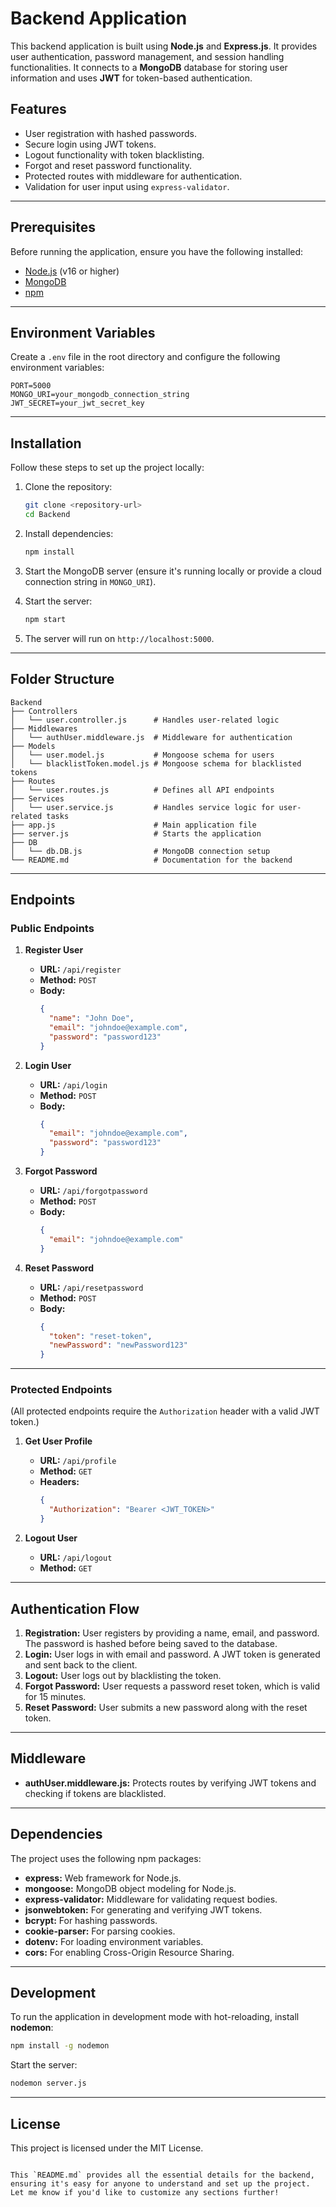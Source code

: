 
# Backend Application

This backend application is built using **Node.js** and **Express.js**. It provides user authentication, password management, and session handling functionalities. It connects to a **MongoDB** database for storing user information and uses **JWT** for token-based authentication.

## Features

- User registration with hashed passwords.
- Secure login using JWT tokens.
- Logout functionality with token blacklisting.
- Forgot and reset password functionality.
- Protected routes with middleware for authentication.
- Validation for user input using `express-validator`.

---

## Prerequisites

Before running the application, ensure you have the following installed:

- [Node.js](https://nodejs.org/) (v16 or higher)
- [MongoDB](https://www.mongodb.com/)
- [npm](https://www.npmjs.com/)

---

## Environment Variables

Create a `.env` file in the root directory and configure the following environment variables:

```env
PORT=5000
MONGO_URI=your_mongodb_connection_string
JWT_SECRET=your_jwt_secret_key
```

---

## Installation

Follow these steps to set up the project locally:

1. Clone the repository:
    ```bash
    git clone <repository-url>
    cd Backend
    ```

2. Install dependencies:
    ```bash
    npm install
    ```

3. Start the MongoDB server (ensure it's running locally or provide a cloud connection string in `MONGO_URI`).

4. Start the server:
    ```bash
    npm start
    ```

5. The server will run on `http://localhost:5000`.

---

## Folder Structure

```
Backend
├── Controllers
│   └── user.controller.js      # Handles user-related logic
├── Middlewares
│   └── authUser.middleware.js  # Middleware for authentication
├── Models
│   └── user.model.js           # Mongoose schema for users
│   └── blacklistToken.model.js # Mongoose schema for blacklisted tokens
├── Routes
│   └── user.routes.js          # Defines all API endpoints
├── Services
│   └── user.service.js         # Handles service logic for user-related tasks
├── app.js                      # Main application file
├── server.js                   # Starts the application
├── DB
│   └── db.DB.js                # MongoDB connection setup
└── README.md                   # Documentation for the backend
```

---

## Endpoints

### Public Endpoints

1. **Register User**  
   - **URL:** `/api/register`  
   - **Method:** `POST`  
   - **Body:**  
     ```json
     {
       "name": "John Doe",
       "email": "johndoe@example.com",
       "password": "password123"
     }
     ```

2. **Login User**  
   - **URL:** `/api/login`  
   - **Method:** `POST`  
   - **Body:**  
     ```json
     {
       "email": "johndoe@example.com",
       "password": "password123"
     }
     ```

3. **Forgot Password**  
   - **URL:** `/api/forgotpassword`  
   - **Method:** `POST`  
   - **Body:**  
     ```json
     {
       "email": "johndoe@example.com"
     }
     ```

4. **Reset Password**  
   - **URL:** `/api/resetpassword`  
   - **Method:** `POST`  
   - **Body:**  
     ```json
     {
       "token": "reset-token",
       "newPassword": "newPassword123"
     }
     ```

---

### Protected Endpoints

(All protected endpoints require the `Authorization` header with a valid JWT token.)

1. **Get User Profile**  
   - **URL:** `/api/profile`  
   - **Method:** `GET`  
   - **Headers:**  
     ```json
     {
       "Authorization": "Bearer <JWT_TOKEN>"
     }
     ```

2. **Logout User**  
   - **URL:** `/api/logout`  
   - **Method:** `GET`

---

## Authentication Flow

1. **Registration:** User registers by providing a name, email, and password. The password is hashed before being saved to the database.
2. **Login:** User logs in with email and password. A JWT token is generated and sent back to the client.
3. **Logout:** User logs out by blacklisting the token.
4. **Forgot Password:** User requests a password reset token, which is valid for 15 minutes.
5. **Reset Password:** User submits a new password along with the reset token.

---

## Middleware

- **authUser.middleware.js:** Protects routes by verifying JWT tokens and checking if tokens are blacklisted.

---

## Dependencies

The project uses the following npm packages:

- **express:** Web framework for Node.js.
- **mongoose:** MongoDB object modeling for Node.js.
- **express-validator:** Middleware for validating request bodies.
- **jsonwebtoken:** For generating and verifying JWT tokens.
- **bcrypt:** For hashing passwords.
- **cookie-parser:** For parsing cookies.
- **dotenv:** For loading environment variables.
- **cors:** For enabling Cross-Origin Resource Sharing.

---

## Development

To run the application in development mode with hot-reloading, install **nodemon**:

```bash
npm install -g nodemon
```

Start the server:
```bash
nodemon server.js
```

---

## License

This project is licensed under the MIT License.
```

This `README.md` provides all the essential details for the backend, ensuring it's easy for anyone to understand and set up the project. Let me know if you'd like to customize any sections further!